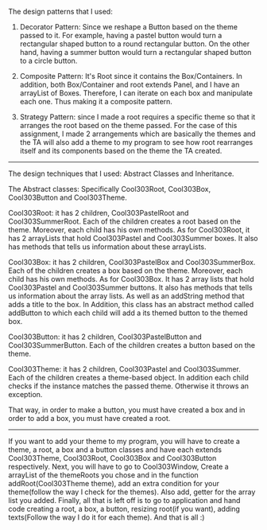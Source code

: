 The design patterns that I used:
1. Decorator Pattern: Since we reshape a Button based on the theme passed to it. For example, having a pastel button would turn a rectangular shaped button to a round rectangular button.
On the other hand, having a summer button would turn a rectangular shaped button to a circle button.

2. Composite Pattern: It's Root since it contains the Box/Containers. In addition, both Box/Container and root extends Panel, and I have an arrayList of Boxes. Therefore, I can iterate on each box and manipulate each one. Thus making it a composite pattern.

3. Strategy Pattern: since I made a root requires a specific theme so that it arranges the root based on the theme passed. For the case of this assignment, I made 2 arrangements which are basically the themes and the TA will also add a theme to my program to see how root rearranges itself and its components based on the theme the TA created.
---------------------------------------------------------------------------------------
The design techniques that I used: Abstract Classes and Inheritance.

The Abstract classes: Specifically Cool303Root, Cool303Box, Cool303Button and Cool303Theme.

Cool303Root: it has 2 children, Cool303PastelRoot and Cool303SummerRoot. Each of the children creates a root based on the theme. Moreover, each child has his own methods. As for Cool303Root, it has 2 arrayLists that hold Cool303Pastel and Cool303Summer boxes. It also has methods that tells us information about these arrayLists.

Cool303Box: it has 2 children, Cool303PastelBox and Cool303SummerBox. Each of the children creates a box based on the theme. Moreover, each child has his own methods. As for Cool303Box. It has 2 array lists that hold Cool303Pastel and Cool303Summer buttons. It also has methods that tells us information about the array lists. As well as an addString method that adds a title to the box. In Addition, this class has an abstract method called addButton to which each child will add a its themed button to the themed box.

Cool303Button: it has 2 children, Cool303PastelButton and Cool303SummerButton. Each of the children creates a button based on the theme.

Cool303Theme: it has 2 children, Cool303Pastel and Cool303Summer. Each of the children creates a theme-based object. In addition each child checks if the instance matches the passed theme. Otherwise it throws an exception.

That way, in order to make a button, you must have created a box and in order to add a box, you must have created a root.

--------------------------------------------------------------------------------------
If you want to add your theme to my program, you will have to create a theme, a root, a box and a button classes and have each extends Cool303Theme, Cool303Root, Cool303Box and Cool303Button respectively. Next, you will have to go to Cool303Window, Create a arrayList of the themeRoots you chose and in the function addRoot(Cool303Theme theme), add an extra condition for your theme(follow the way I check for the themes). Also add, getter for the array list you added. Finally, all that is left off is to go to application and hand code creating a root, a box, a button, resizing root(if you want), adding texts(Follow the way I do it for each theme). And that is all :)
